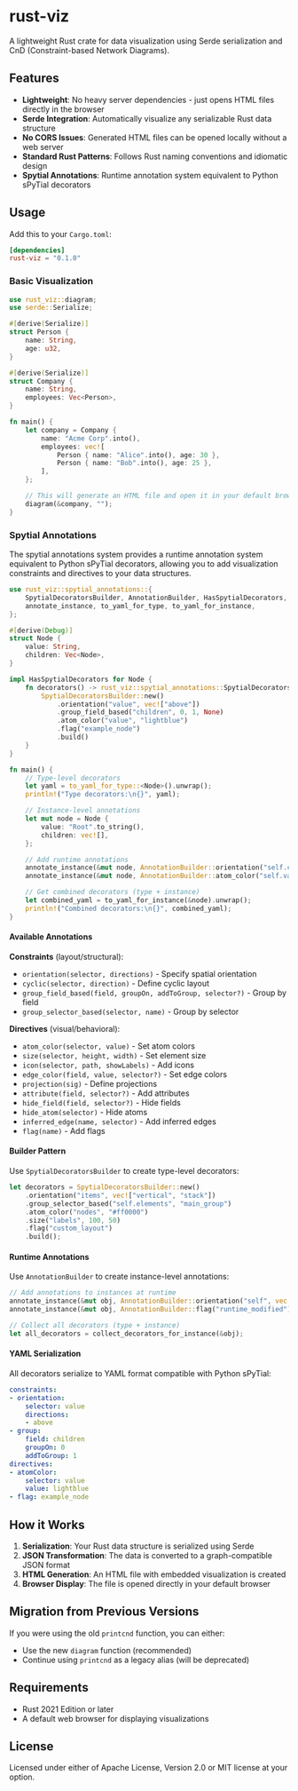 # rust-viz

A lightweight Rust crate for data visualization using Serde serialization and CnD (Constraint-based Network Diagrams).

## Features

- **Lightweight**: No heavy server dependencies - just opens HTML files directly in the browser
- **Serde Integration**: Automatically visualize any serializable Rust data structure
- **No CORS Issues**: Generated HTML files can be opened locally without a web server
- **Standard Rust Patterns**: Follows Rust naming conventions and idiomatic design
- **Spytial Annotations**: Runtime annotation system equivalent to Python sPyTial decorators

## Usage

Add this to your `Cargo.toml`:

```toml
[dependencies]
rust-viz = "0.1.0"
```

### Basic Visualization

```rust
use rust_viz::diagram;
use serde::Serialize;

#[derive(Serialize)]
struct Person {
    name: String,
    age: u32,
}

#[derive(Serialize)]
struct Company {
    name: String,
    employees: Vec<Person>,
}

fn main() {
    let company = Company {
        name: "Acme Corp".into(),
        employees: vec![
            Person { name: "Alice".into(), age: 30 },
            Person { name: "Bob".into(), age: 25 },
        ],
    };

    // This will generate an HTML file and open it in your default browser
    diagram(&company, "");
}
```

### Spytial Annotations

The spytial annotations system provides a runtime annotation system equivalent to Python sPyTial decorators, allowing you to add visualization constraints and directives to your data structures.

```rust
use rust_viz::spytial_annotations::{
    SpytialDecoratorsBuilder, AnnotationBuilder, HasSpytialDecorators,
    annotate_instance, to_yaml_for_type, to_yaml_for_instance,
};

#[derive(Debug)]
struct Node {
    value: String,
    children: Vec<Node>,
}

impl HasSpytialDecorators for Node {
    fn decorators() -> rust_viz::spytial_annotations::SpytialDecorators {
        SpytialDecoratorsBuilder::new()
            .orientation("value", vec!["above"])
            .group_field_based("children", 0, 1, None)
            .atom_color("value", "lightblue")
            .flag("example_node")
            .build()
    }
}

fn main() {
    // Type-level decorators
    let yaml = to_yaml_for_type::<Node>().unwrap();
    println!("Type decorators:\n{}", yaml);

    // Instance-level annotations
    let mut node = Node {
        value: "Root".to_string(),
        children: vec![],
    };

    // Add runtime annotations
    annotate_instance(&mut node, AnnotationBuilder::orientation("self.children", vec!["horizontal"]));
    annotate_instance(&mut node, AnnotationBuilder::atom_color("self.value", "red"));

    // Get combined decorators (type + instance)
    let combined_yaml = to_yaml_for_instance(&node).unwrap();
    println!("Combined decorators:\n{}", combined_yaml);
}
```

#### Available Annotations

**Constraints** (layout/structural):
- `orientation(selector, directions)` - Specify spatial orientation
- `cyclic(selector, direction)` - Define cyclic layout
- `group_field_based(field, groupOn, addToGroup, selector?)` - Group by field
- `group_selector_based(selector, name)` - Group by selector

**Directives** (visual/behavioral):
- `atom_color(selector, value)` - Set atom colors
- `size(selector, height, width)` - Set element size
- `icon(selector, path, showLabels)` - Add icons
- `edge_color(field, value, selector?)` - Set edge colors
- `projection(sig)` - Define projections
- `attribute(field, selector?)` - Add attributes
- `hide_field(field, selector?)` - Hide fields
- `hide_atom(selector)` - Hide atoms
- `inferred_edge(name, selector)` - Add inferred edges
- `flag(name)` - Add flags

#### Builder Pattern

Use `SpytialDecoratorsBuilder` to create type-level decorators:

```rust
let decorators = SpytialDecoratorsBuilder::new()
    .orientation("items", vec!["vertical", "stack"])
    .group_selector_based("self.elements", "main_group")
    .atom_color("nodes", "#ff0000")
    .size("labels", 100, 50)
    .flag("custom_layout")
    .build();
```

#### Runtime Annotations

Use `AnnotationBuilder` to create instance-level annotations:

```rust
// Add annotations to instances at runtime
annotate_instance(&mut obj, AnnotationBuilder::orientation("self", vec!["horizontal"]));
annotate_instance(&mut obj, AnnotationBuilder::flag("runtime_modified"));

// Collect all decorators (type + instance)
let all_decorators = collect_decorators_for_instance(&obj);
```

#### YAML Serialization

All decorators serialize to YAML format compatible with Python sPyTial:

```yaml
constraints:
- orientation:
    selector: value
    directions:
    - above
- group:
    field: children
    groupOn: 0
    addToGroup: 1
directives:
- atomColor:
    selector: value
    value: lightblue
- flag: example_node
```

## How it Works

1. **Serialization**: Your Rust data structure is serialized using Serde
2. **JSON Transformation**: The data is converted to a graph-compatible JSON format
3. **HTML Generation**: An HTML file with embedded visualization is created
4. **Browser Display**: The file is opened directly in your default browser

## Migration from Previous Versions

If you were using the old `printcnd` function, you can either:
- Use the new `diagram` function (recommended)
- Continue using `printcnd` as a legacy alias (will be deprecated)

## Requirements

- Rust 2021 Edition or later
- A default web browser for displaying visualizations

## License

Licensed under either of Apache License, Version 2.0 or MIT license at your option.
